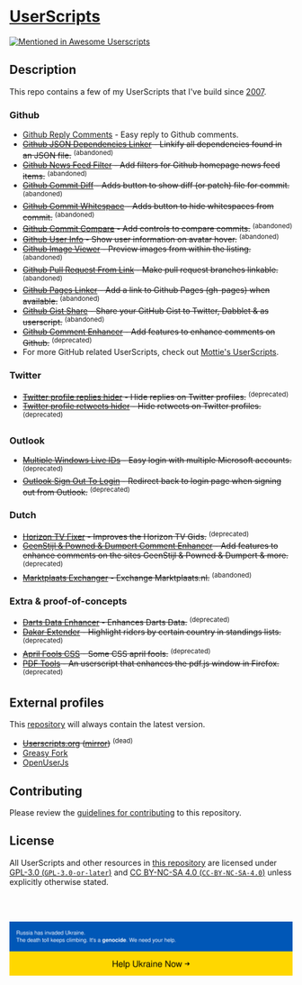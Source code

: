 # [UserScripts](https://github.com/jerone/UserScripts)

[![Mentioned in Awesome Userscripts](https://awesome.re/mentioned-badge.svg)](https://github.com/brunocvcunha/awesome-userscripts#readme)

## Description

This repo contains a few of my UserScripts that I've build since [2007](http://userscripts-mirror.org/users/jerone).

### Github

-   [Github Reply Comments](https://github.com/jerone/UserScripts/tree/master/Github_Reply_Comments#readme) - Easy reply to Github comments.
-   ~~[Github JSON Dependencies Linker](https://github.com/jerone/UserScripts/tree/master/Github_JSON_Dependencies_Linker#readme) - Linkify all dependencies found in an JSON file.~~ <sup>(abandoned)</sup>
-   ~~[Github News Feed Filter](https://github.com/jerone/UserScripts/tree/master/Github_News_Feed_Filter#readme) - Add filters for Github homepage news feed items.~~ <sup>(abandoned)</sup>
-   ~~[Github Commit Diff](https://github.com/jerone/UserScripts/tree/master/Github_Commit_Diff#readme) - Adds button to show diff (or patch) file for commit.~~ <sup>(abandoned)</sup>
-   ~~[Github Commit Whitespace](https://github.com/jerone/UserScripts/tree/master/Github_Commit_Whitespace#readme) - Adds button to hide whitespaces from commit.~~ <sup>(abandoned)</sup>
-   ~~[Github Commit Compare](https://github.com/jerone/UserScripts/tree/master/GitHub_Commit_Compare#readme) - Add controls to compare commits.~~ <sup>(abandoned)</sup>
-   ~~[Github User Info](https://github.com/jerone/UserScripts/tree/master/Github_User_Info#readme) - Show user information on avatar hover.~~ <sup>(abandoned)</sup>
-   ~~[Github Image Viewer](https://github.com/jerone/UserScripts/tree/master/Github_Image_Viewer#readme) - Preview images from within the listing.~~ <sup>(abandoned)</sup>
-   ~~[Github Pull Request From Link](https://github.com/jerone/UserScripts/tree/master/Github_Pull_Request_From#readme) - Make pull request branches linkable.~~ <sup>(abandoned)</sup>
-   ~~[Github Pages Linker](https://github.com/jerone/UserScripts/tree/master/Github_Pages_Linker#readme) - Add a link to Github Pages (gh-pages) when available.~~ <sup>(abandoned)</sup>
-   ~~[Github Gist Share](https://github.com/jerone/UserScripts/tree/master/Github_Gist_Share#readme) - Share your GitHub Gist to Twitter, Dabblet & as userscript.~~ <sup>(abandoned)</sup>
-   ~~[Github Comment Enhancer](https://github.com/jerone/UserScripts/tree/master/Github_Comment_Enhancer#readme) - Add features to enhance comments on Github.~~ <sup>(deprecated)</sup>
-   For more GitHub related UserScripts, check out [Mottie's UserScripts](https://github.com/Mottie/GitHub-userscripts#readme).

### Twitter

-   ~~[Twitter profile replies hider](https://github.com/jerone/UserScripts/tree/master/Twitter_profile_replies_hider#readme) - Hide replies on Twitter profiles.~~ <sup>(deprecated)</sup>
-   ~~[Twitter profile retweets hider](https://github.com/jerone/UserScripts/tree/master/Twitter_profile_retweets_hider#readme) - Hide retweets on Twitter profiles.~~ <sup>(deprecated)</sup>

### Outlook

-   ~~[Multiple Windows Live IDs](https://github.com/jerone/UserScripts/tree/master/Multiple_Windows_Live_IDs#readme) - Easy login with multiple Microsoft accounts.~~ <sup>(deprecated)</sup>
-   ~~[Outlook Sign Out To Login](https://github.com/jerone/UserScripts/tree/master/Outlook_Sign_Out_To_Login#readme) - Redirect back to login page when signing out from Outlook.~~ <sup>(deprecated)</sup>

### Dutch

-   ~~[Horizon TV Fixer](https://github.com/jerone/UserScripts/tree/master/Horizon_TV_Fixer#readme) - Improves the Horizon TV Gids.~~ <sup>(deprecated)</sup>
-   ~~[GeenStijl & Powned & Dumpert Comment Enhancer](https://github.com/jerone/UserScripts/tree/master/GeenStijl_Powned_Dumpert_Comment_Enhancer#readme) - Add features to enhance comments on the sites GeenStijl & Powned & Dumpert & more.~~ <sup>(deprecated)</sup>
-   ~~[Marktplaats Exchanger](https://github.com/jerone/UserScripts/tree/master/Marktplaats_Exchanger#readme) - Exchange Marktplaats.nl.~~ <sup>(abandoned)</sup>

### Extra & proof-of-concepts

-   ~~[Darts Data Enhancer](https://github.com/jerone/UserScripts/tree/master/Darts_Data_Enhancer#readme) - Enhances Darts Data.~~ <sup>(deprecated)</sup>
-   ~~[Dakar Extender](https://github.com/jerone/UserScripts/tree/master/Dakar_Extender#readme) - Highlight riders by certain country in standings lists.~~ <sup>(deprecated)</sup>
-   ~~[April Fools CSS](https://github.com/jerone/UserScripts/tree/master/April_Fools_CSS#readme) - Some CSS april fools.~~ <sup>(deprecated)</sup>
-   ~~[PDF Tools](https://github.com/jerone/UserScripts/tree/master/PDF_Tools#readme) - An userscript that enhances the pdf.js window in Firefox.~~ <sup>(deprecated)</sup>

## External profiles

This [repository](https://github.com/jerone/UserScripts) will always contain the latest version.

-   ~~[Userscripts.org](http://userscripts.org/users/jerone) ([mirror](http://userscripts-mirror.org/users/jerone))~~ <sup>(dead)</sup>
-   [Greasy Fork](https://greasyfork.org/users/15)
-   [OpenUserJs](https://openuserjs.org/users/jerone)

## Contributing

Please review the [guidelines for contributing](https://github.com/jerone/UserScripts/blob/master/CONTRIBUTING.md) to this repository.

## License

All UserScripts and other resources in [this repository](https://github.com/jerone/UserScripts) are licensed under [GPL-3.0 (`GPL-3.0-or-later`)](https://github.com/jerone/UserScripts/blob/master/LICENSE.txt) and [CC BY-NC-SA 4.0 (`CC-BY-NC-SA-4.0`)](https://creativecommons.org/licenses/by-nc-sa/4.0/legalcode) unless explicitly otherwise stated.

<br/>
<br/>

[![Stand With Ukraine](https://raw.githubusercontent.com/vshymanskyy/StandWithUkraine/main/banner2-direct.svg)](https://stand-with-ukraine.pp.ua)
